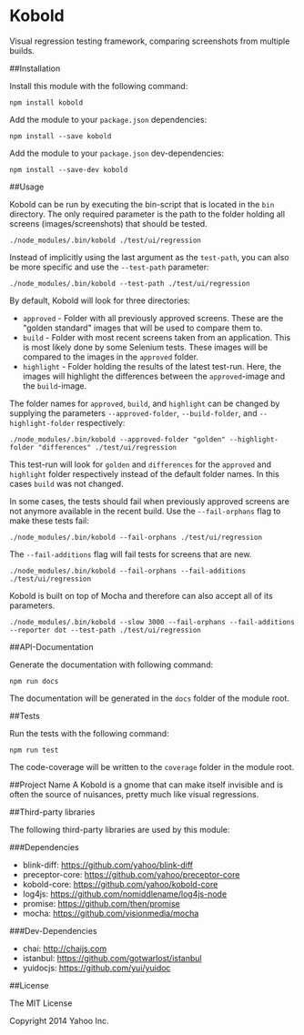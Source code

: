 Kobold
======

Visual regression testing framework, comparing screenshots from multiple builds.

##Installation

Install this module with the following command:
```shell
npm install kobold
```

Add the module to your ```package.json``` dependencies:
```shell
npm install --save kobold
```
Add the module to your ```package.json``` dev-dependencies:
```shell
npm install --save-dev kobold
```

##Usage

Kobold can be run by executing the bin-script that is located in the ```bin``` directory. The only required parameter
is the path to the folder holding all screens (images/screenshots) that should be tested.

```shell
./node_modules/.bin/kobold ./test/ui/regression
```

Instead of implicitly using the last argument as the ```test-path```, you can also be more specific and use the ```--test-path``` parameter:
```shell
./node_modules/.bin/kobold --test-path ./test/ui/regression
```

By default, Kobold will look for three directories:

* ```approved``` - Folder with all previously approved screens. These are the "golden standard" images that will be used to compare them to.
* ```build``` - Folder with most recent screens taken from an application. This is most likely done by some Selenium tests. These images will be compared to the images in the ```approved``` folder.
* ```highlight``` - Folder holding the results of the latest test-run. Here, the images will highlight the differences between the ```approved```-image and the ```build```-image.

The folder names for ```approved```, ```build```, and ```highlight``` can be changed by supplying the parameters ```--approved-folder```, ```--build-folder```, and ```--highlight-folder``` respectively:
 
```shell
./node_modules/.bin/kobold --approved-folder "golden" --highlight-folder "differences" ./test/ui/regression
```
This test-run will look for ```golden``` and ```differences``` for the ```approved``` and ```highlight``` folder respectively instead of the default folder names. In this cases ```build``` was not changed.

In some cases, the tests should fail when previously approved screens are not anymore available in the recent build. Use the ```--fail-orphans``` flag to make these tests fail:
```shell
./node_modules/.bin/kobold --fail-orphans ./test/ui/regression
```

The ```--fail-additions``` flag will fail tests for screens that are new.
```shell
./node_modules/.bin/kobold --fail-orphans --fail-additions ./test/ui/regression
```

Kobold is built on top of Mocha and therefore can also accept all of its parameters.
```shell
./node_modules/.bin/kobold --slow 3000 --fail-orphans --fail-additions --reporter dot --test-path ./test/ui/regression
```

##API-Documentation

Generate the documentation with following command:
```shell
npm run docs
```
The documentation will be generated in the ```docs``` folder of the module root.

##Tests

Run the tests with the following command:
```shell
npm run test
```
The code-coverage will be written to the ```coverage``` folder in the module root.

##Project Name
A Kobold is a gnome that can make itself invisible and is often the source of nuisances, pretty much like visual regressions.

##Third-party libraries

The following third-party libraries are used by this module:

###Dependencies
* blink-diff: https://github.com/yahoo/blink-diff
* preceptor-core: https://github.com/yahoo/preceptor-core
* kobold-core: https://github.com/yahoo/kobold-core
* log4js: https://github.com/nomiddlename/log4js-node
* promise: https://github.com/then/promise
* mocha: https://github.com/visionmedia/mocha

###Dev-Dependencies
* chai: http://chaijs.com
* istanbul: https://github.com/gotwarlost/istanbul
* yuidocjs: https://github.com/yui/yuidoc

##License

The MIT License

Copyright 2014 Yahoo Inc.
